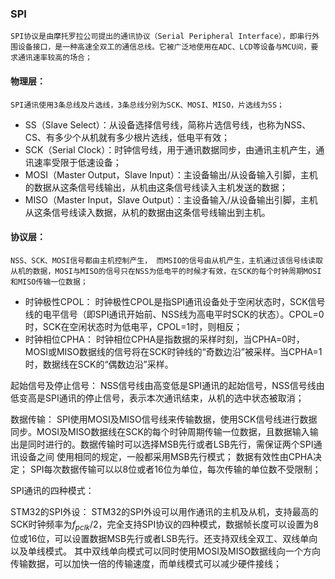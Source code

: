 ### SPI
	SPI协议是由摩托罗拉公司提出的通讯协议（Serial Peripheral Interface），即串行外围设备接口，是一种高速全双工的通信总线。它被广泛地使用在ADC、LCD等设备与MCU间，要求通讯速率较高的场合；

#### 物理层：
	SPI通讯使用3条总线及片选线，3条总线分别为SCK、MOSI、MISO，片选线为SS；
 
- SS（Slave Select）：从设备选择信号线，简称片选信号线，也称为NSS、CS、有多少个从机就有多少根片选线，低电平有效；
- SCK（Serial Clock）：时钟信号线，用于通讯数据同步，由通讯主机产生，通讯速率受限于低速设备；
- MOSI（Master Output，Slave Input）：主设备输出/从设备输入引脚，主机的数据从这条信号线输出，从机由这条信号线读入主机发送的数据；
- MISO（Master Input，Slave Output）：主设备输入/从设备输出引脚，主机从这条信号线读入数据，从机的数据由这条信号线输出到主机。

#### 协议层：
	NSS、SCK、MOSI信号都由主机控制产生， 而MSIO的信号由从机产生，主机通过该信号线读取从机的数据，MOSI与MISO的信号只在NSS为低电平的时候才有效，在SCK的每个时钟周期MOSI和MISO传输一位数据；

- 时钟极性CPOL：
	时钟极性CPOL是指SPI通讯设备处于空闲状态时，SCK信号线的电平信号（即SPI通讯开始前、NSS线为高电平时SCK的状态）。CPOL=0时，SCK在空闲状态时为低电平，CPOL=1时，则相反；
- 时钟相位CPHA：
	时钟相位CPHA是指数据的采样时刻，当CPHA=0时，MOSI或MISO数据线的信号将在SCK时钟线的“奇数边沿”被采样。当CPHA=1时，数据线在SCK的“偶数边沿”采样。

起始信号及停止信号：
	NSS信号线由高变低是SPI通讯的起始信号，NSS信号线由低变高是SPI通讯的停止信号，表示本次通讯结束，从机的选中状态被取消；

数据传输：
	SPI使用MOSI及MISO信号线来传输数据，使用SCK信号线进行数据同步。MOSI及MISO数据线在SCK的每个时钟周期传输一位数据，且数据输入输出是同时进行的。数据传输时可以选择MSB先行或者LSB先行，需保证两个SPI通讯设备之间 使用相同的规定，一般都采用MSB先行模式；
	数据有效性由CPHA决定；
	SPI每次数据传输可以以8位或者16位为单位，每次传输的单位数不受限制；

SPI通讯的四种模式：

STM32的SPI外设：
	STM32的SPI外设可以用作通讯的主机及从机，支持最高的SCK时钟频率为$f_{pclk}/2$，完全支持SPI协议的四种模式，数据帧长度可以设置为8位或16位，可以设置数据MSB先行或者LSB先行。还支持双线全双工、双线单向以及单线模式。
	其中双线单向模式可以同时使用MOSI及MISO数据线向一个方向传输数据，可以加快一倍的传输速度，而单线模式可以减少硬件接线；
